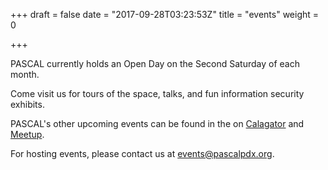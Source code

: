 +++
draft = false
date = "2017-09-28T03:23:53Z"
title = "events"
weight = 0

+++

PASCAL currently holds an Open Day on the Second Saturday of each month.
  
Come visit us for tours of the space, talks, and fun information security exhibits.

PASCAL's other upcoming events can be found in the on [Calagator](https://calagator.org/venues/202395701) and [Meetup](https://www.meetup.com/pascalhackerspace/).

For hosting events, please contact us at [events@pascalpdx.org](mailto:events@pascalpdx.org).


